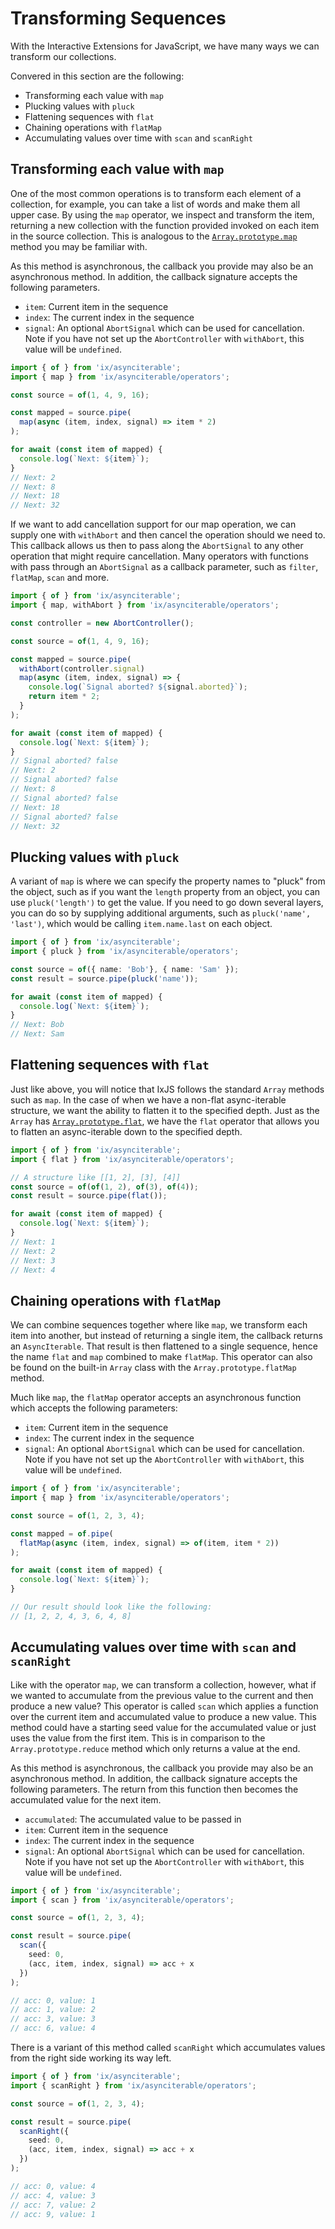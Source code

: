 # Transforming Sequences

With the Interactive Extensions for JavaScript, we have many ways we can transform our collections.

Convered in this section are the following:

- Transforming each value with `map`
- Plucking values with `pluck`
- Flattening sequences with `flat`
- Chaining operations with `flatMap`
- Accumulating values over time with `scan` and `scanRight`

## Transforming each value with `map`

One of the most common operations is to transform each element of a collection, for example, you can take a list of words and make them all upper case.  By using the `map` operator, we inspect and transform the item, returning a new collection with the function provided invoked on each item in the source collection.  This is analogous to the [`Array.prototype.map`](https://developer.mozilla.org/en-US/docs/Web/JavaScript/Reference/Global_Objects/Array/map) method you may be familiar with.

As this method is asynchronous, the callback you provide may also be an asynchronous method.  In addition, the callback signature accepts the following parameters.

- `item`: Current item in the sequence
- `index`: The current index in the sequence
- `signal`: An optional `AbortSignal` which can be used for cancellation.  Note if you have not set up the `AbortController` with `withAbort`, this value will be `undefined`.

```typescript
import { of } from 'ix/asynciterable';
import { map } from 'ix/asynciterable/operators';

const source = of(1, 4, 9, 16);

const mapped = source.pipe(
  map(async (item, index, signal) => item * 2)
);

for await (const item of mapped) {
  console.log(`Next: ${item}`);
}
// Next: 2
// Next: 8
// Next: 18
// Next: 32
```

If we want to add cancellation support for our map operation, we can supply one with `withAbort` and then cancel the operation should we need to.  This callback allows us then to pass along the `AbortSignal` to any other operation that might require cancellation.  Many operators with functions with pass through an `AbortSignal` as a callback parameter, such as `filter`, `flatMap`, `scan` and more.

```typescript
import { of } from 'ix/asynciterable';
import { map, withAbort } from 'ix/asynciterable/operators';

const controller = new AbortController();

const source = of(1, 4, 9, 16);

const mapped = source.pipe(
  withAbort(controller.signal)
  map(async (item, index, signal) => {
    console.log(`Signal aborted? ${signal.aborted}`);
    return item * 2;
  }
);

for await (const item of mapped) {
  console.log(`Next: ${item}`);
}
// Signal aborted? false
// Next: 2
// Signal aborted? false
// Next: 8
// Signal aborted? false
// Next: 18
// Signal aborted? false
// Next: 32
```

## Plucking values with `pluck`

A variant of `map` is where we can specify the property names to "pluck" from the object, such as if you want the `length` property from an object, you can use `pluck('length')` to get the value.  If you need to go down several layers, you can do so by supplying additional arguments, such as `pluck('name', 'last')`, which would be calling `item.name.last` on each object.

```typescript
import { of } from 'ix/asynciterable';
import { pluck } from 'ix/asynciterable/operators';

const source = of({ name: 'Bob'}, { name: 'Sam' });
const result = source.pipe(pluck('name'));

for await (const item of mapped) {
  console.log(`Next: ${item}`);
}
// Next: Bob
// Next: Sam
```

## Flattening sequences with `flat`

Just like above, you will notice that IxJS follows the standard `Array` methods such as `map`.  In the case of when we have a non-flat async-iterable structure, we want the ability to flatten it to the specified depth.  Just as the `Array` has [`Array.prototype.flat`](https://developer.mozilla.org/en-US/docs/Web/JavaScript/Reference/Global_Objects/Array/flat), we have the `flat` operator that allows you to flatten an async-iterable down to the specified depth.

```typescript
import { of } from 'ix/asynciterable';
import { flat } from 'ix/asynciterable/operators';

// A structure like [[1, 2], [3], [4]]
const source = of(of(1, 2), of(3), of(4));
const result = source.pipe(flat());

for await (const item of mapped) {
  console.log(`Next: ${item}`);
}
// Next: 1
// Next: 2
// Next: 3
// Next: 4
```

## Chaining operations with `flatMap`

We can combine sequences together where like `map`, we transform each item into another, but instead of returning a single item, the callback returns an `AsyncIterable`.  That result is then flattened to a single sequence, hence the name `flat` and `map` combined to make `flatMap`.  This operator can also be found on the built-in `Array` class with the `Array.prototype.flatMap` method.

Much like `map`, the `flatMap` operator accepts an asynchronous function which accepts the following parameters:

- `item`: Current item in the sequence
- `index`: The current index in the sequence
- `signal`: An optional `AbortSignal` which can be used for cancellation.  Note if you have not set up the `AbortController` with `withAbort`, this value will be `undefined`.

```typescript
import { of } from 'ix/asynciterable';
import { map } from 'ix/asynciterable/operators';

const source = of(1, 2, 3, 4);

const mapped = of.pipe(
  flatMap(async (item, index, signal) => of(item, item * 2))
);

for await (const item of mapped) {
  console.log(`Next: ${item}`);
}

// Our result should look like the following:
// [1, 2, 2, 4, 3, 6, 4, 8]
```

## Accumulating values over time with `scan` and `scanRight`

Like with the operator `map`, we can transform a collection, however, what if we wanted to accumulate from the previous value to the current and then produce a new value?  This operator is called `scan` which applies a function over the current item and accumulated value to produce a new value.  This method could have a starting seed value for the accumulated value or just uses the value from the first item.  This is in comparison to the `Array.prototype.reduce` method which only returns a value at the end.

As this method is asynchronous, the callback you provide may also be an asynchronous method.  In addition, the callback signature accepts the following parameters.  The return from this function then becomes the accumulated value for the next item.

- `accumulated`: The accumulated value to be passed in
- `item`: Current item in the sequence
- `index`: The current index in the sequence
- `signal`: An optional `AbortSignal` which can be used for cancellation.  Note if you have not set up the `AbortController` with `withAbort`, this value will be `undefined`.

```typescript
import { of } from 'ix/asynciterable';
import { scan } from 'ix/asynciterable/operators';

const source = of(1, 2, 3, 4);

const result = source.pipe(
  scan({
    seed: 0,
    (acc, item, index, signal) => acc + x
  })
);

// acc: 0, value: 1
// acc: 1, value: 2
// acc: 3, value: 3
// acc: 6, value: 4
```

There is a variant of this method called `scanRight` which accumulates values from the right side working its way left.

```typescript
import { of } from 'ix/asynciterable';
import { scanRight } from 'ix/asynciterable/operators';

const source = of(1, 2, 3, 4);

const result = source.pipe(
  scanRight({
    seed: 0,
    (acc, item, index, signal) => acc + x
  })
);

// acc: 0, value: 4
// acc: 4, value: 3
// acc: 7, value: 2
// acc: 9, value: 1
```
